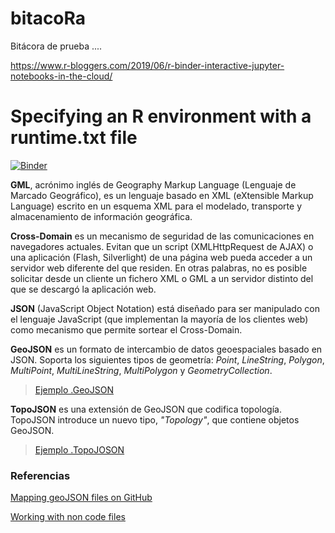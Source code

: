 # bitacoRa

Bitácora  de prueba ....

https://www.r-bloggers.com/2019/06/r-binder-interactive-jupyter-notebooks-in-the-cloud/

# Specifying an R environment with a runtime.txt file

[![Binder](https://mybinder.org/badge_logo.svg)](https://mybinder.org/v2/gh/marlucjo/bitacoRa/HEAD)


**GML**, acrónimo inglés de Geography Markup Language (Lenguaje de Marcado Geográfico), es un lenguaje basado en XML (eXtensible Markup Language) escrito en un esquema XML para el modelado, transporte y almacenamiento de información geográfica.

**Cross-Domain** es un mecanismo de seguridad de las comunicaciones en navegadores actuales. Evitan que un script (XMLHttpRequest de AJAX) o una aplicación (Flash, Silverlight) de una página web pueda acceder a un servidor web diferente del que residen. En otras palabras, no es posible solicitar desde un cliente un fichero XML o GML a un servidor distinto del que se descargó la aplicación web.

**JSON** (JavaScript Object Notation) está diseñado para ser manipulado con el lenguaje JavaScript (que implementan la 
mayoría de los clientes web) como mecanismo que permite sortear el Cross-Domain.

**GeoJSON** es un formato de intercambio de datos geoespaciales basado en JSON. Soporta los siguientes tipos de geometría: *Point*, *LineString*, *Polygon*, *MultiPoint*, *MultiLineString*, *MultiPolygon* y *GeometryCollection*.

> [Ejemplo .GeoJSON](./carto/mup60.geojson)

**TopoJSON** es una extensión de GeoJSON que codifica topología. TopoJSON introduce un nuevo tipo, *"Topology"*, que contiene objetos GeoJSON. 

> [Ejemplo .TopoJOSON](/carto/mup60.topojson)

### Referencias

[Mapping geoJSON files on GitHub](https://help.github.com/articles/mapping-geojson-files-on-github)

[Working with non code files](https://help.github.com/categories/working-with-non-code-files/)

